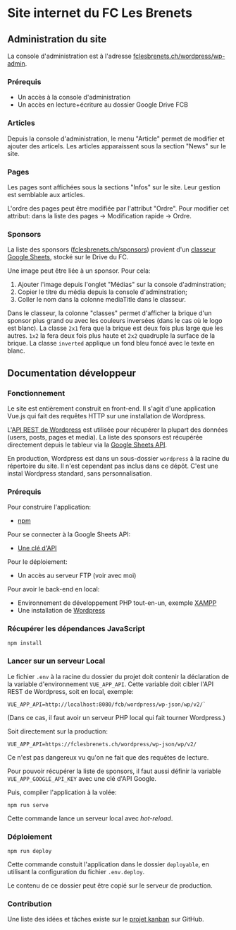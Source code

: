 # Site internet du FC Les Brenets

## Administration du site

La console d'administration est à l'adresse [fclesbrenets.ch/wordpress/wp-admin](https://fclesbrenets.ch/wordpress/wp-admin).

### Prérequis

* Un accès à la console d'administration
* Un accès en lecture+écriture au dossier Google Drive FCB

### Articles

Depuis la console d'administration, le menu "Article" permet de modifier et ajouter des articels. Les articles apparaissent sous la section "News" sur le site.

### Pages

Les pages sont affichées sous la sections "Infos" sur le site. Leur gestion est semblable aux articles.

L'ordre des pages peut être modifiée par l'attribut "Ordre". Pour modifier cet attribut: dans la liste des pages -> Modification rapide -> Ordre.

### Sponsors

La liste des sponsors ([fclesbrenets.ch/sponsors](https://fclesbrenets.ch/sponsors)) provient d'un [classeur Google Sheets](https://docs.google.com/spreadsheets/d/1i94pLT9FZ4oqBYGKCiJMiBBsyq5CXaJtZ78XEWOSIM0/edit?usp=sharing), stocké sur le Drive du FC.

Une image peut être liée à un sponsor. Pour cela:
1. Ajouter l'image depuis l'onglet "Médias" sur la console d'adminstration;
2. Copier le titre du média depuis la console d'adminstration;
3. Coller le nom dans la colonne mediaTitle dans le classeur.

Dans le classeur, la colonne "classes" permet d'afficher la brique d'un sponsor plus grand ou avec les couleurs inversées (dans le cas où le logo est blanc). La classe `2x1` fera que la brique est deux fois plus large que les autres. `1x2` la fera deux fois plus haute et `2x2` quadruple la surface de la brique. La classe `inverted` applique un fond bleu foncé avec le texte en blanc.

## Documentation développeur

### Fonctionnement

Le site est entièrement construit en front-end. Il s'agit d'une application Vue.js qui fait des requêtes HTTP sur une installation de Wordpress.

L'[API REST de Wordpress](https://developer.wordpress.org/rest-api/) est utilisée pour récupérer la plupart des données (users, posts, pages et media). La liste des sponsors est récupérée directement depuis le tableur via la [Google Sheets API](https://developers.google.com/sheets/api).

En production, Wordpress est dans un sous-dossier `wordpress` à la racine du répertoire du site. Il n'est cependant pas inclus dans ce dépôt. C'est une instal Wordpress standard, sans personnalisation.

### Prérequis

Pour construire l'application:
* [npm](https://www.npmjs.com/get-npm)

Pour se connecter à la Google Sheets API:
* [Une clé d'API](https://developers.google.com/sheets/api/guides/authorizing#APIKey)

Pour le déploiement:
* Un accès au serveur FTP (voir avec moi)

Pour avoir le back-end en local:
* Environnement de développement PHP tout-en-un, exemple [XAMPP](https://www.apachefriends.org/fr/index.html)
* Une installation de [Wordpress](https://wordpress.org/download/)

### Récupérer les dépendances JavaScript

```
npm install
```

### Lancer sur un serveur Local

Le fichier `.env` à la racine du dossier du projet doit contenir la déclaration de la variable d'environnement `VUE_APP_API`. Cette variable doit cibler l'API REST de Wordpress, soit en local, exemple:
```
VUE_APP_API=http://localhost:8080/fcb/wordpress/wp-json/wp/v2/`
```
(Dans ce cas, il faut avoir un serveur PHP local qui fait tourner Wordpress.)

Soit directement sur la production:
```
VUE_APP_API=https://fclesbrenets.ch/wordpress/wp-json/wp/v2/
```
Ce n'est pas dangereux vu qu'on ne fait que des requêtes de lecture.

Pour pouvoir récupérer la liste de sponsors, il faut aussi définir la variable `VUE_APP_GOOGLE_API_KEY` avec une clé d'API Google.

Puis, compiler l'application à la volée:
```
npm run serve
```
Cette commande lance un serveur local avec *hot-reload*.

### Déploiement

```
npm run deploy
```

Cette commande constuit l'application dans le dossier `deployable`, en utilisant la configuration du fichier `.env.deploy`.

Le contenu de ce dossier peut être copié sur le serveur de production.

### Contribution

Une liste des idées et tâches existe sur le [projet kanban](https://github.com/j4kim/fcb/projects/1) sur GitHub.
